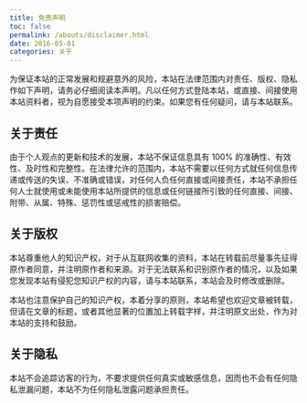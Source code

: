 ```yaml
---
title: 免责声明
toc: false
permalink: /abouts/disclaimer.html
date: 2016-05-01
categories: 关于
---
```


为保证本站的正常发展和规避意外的风险，本站在法律范围内对责任、版权、隐私作如下声明，请务必仔细阅读本声明。凡以任何方式登陆本站，或直接、间接使用本站资料者，视为自愿接受本项声明的约束。如果您有任何疑问，请与本站联系。

## 关于责任

由于个人观点的更新和技术的发展，本站不保证信息具有 100% 的准确性、有效性、及时性和完整性。在法律允许的范围内，本站不需要以任何方式就任何信息传递或传送的失误、不准确或错误，对任何人负任何直接或间接责任，本站不承担任何人士就使用或未能使用本站所提供的信息或任何链接所引致的任何直接、间接、附带、从属、特殊、惩罚性或惩戒性的损害赔偿。

## 关于版权

本站尊重他人的知识产权，对于从互联网收集的资料，本站在转载前尽量事先征得原作者同意，并注明原作者和来源。对于无法联系和识别原作者的情况，以及如果您发现本站有侵犯您知识产权的内容，请与本站联系，本站会及时修改或删除。

本站也注意保护自己的知识产权，本着分享的原则，本站希望也欢迎文章被转载，但请在文章的标题，或者其他显著的位置加上转载字样，并注明原文出处，作为对本站的支持和鼓励。

## 关于隐私

本站不会追踪访客的行为，不要求提供任何真实或敏感信息，因而也不会有任何隐私泄漏问题，本站不为任何隐私泄露问题承担责任。
